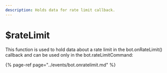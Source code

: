 ```yaml
---
description: Holds data for rate limit callback.
---
```


# $rateLimit

This function is used to hold data about a rate limit in the bot.onRateLimit\(\) callback and can be used only in the bot.rateLimitCommand:

{% page-ref page="../events/bot.onratelimit.md" %}



